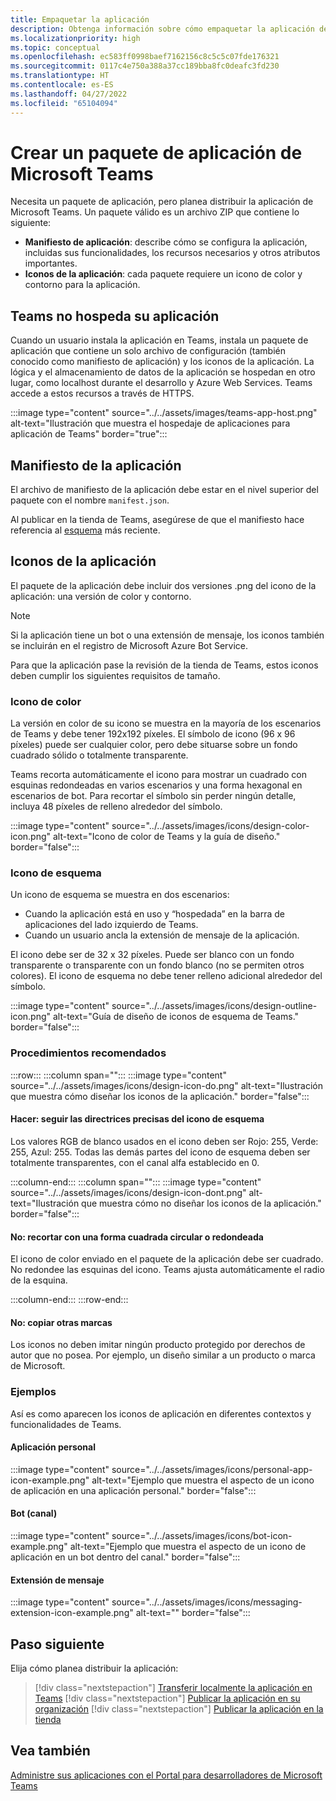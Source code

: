 ```yaml
---
title: Empaquetar la aplicación
description: Obtenga información sobre cómo empaquetar la aplicación de Microsoft Teams para probar, cargar y publicar en la tienda.
ms.localizationpriority: high
ms.topic: conceptual
ms.openlocfilehash: ec583ff0998baef7162156c8c5c5c07fde176321
ms.sourcegitcommit: 0117c4e750a388a37cc189bba8fc0deafc3fd230
ms.translationtype: HT
ms.contentlocale: es-ES
ms.lasthandoff: 04/27/2022
ms.locfileid: "65104094"
---
```

# <a name="create-a-microsoft-teams-app-package"></a>Crear un paquete de aplicación de Microsoft Teams

Necesita un paquete de aplicación, pero planea distribuir la aplicación de Microsoft Teams. Un paquete válido es un archivo ZIP que contiene lo siguiente:

* **Manifiesto de aplicación**: describe cómo se configura la aplicación, incluidas sus funcionalidades, los recursos necesarios y otros atributos importantes.
* **Iconos de la aplicación**: cada paquete requiere un icono de color y contorno para la aplicación.

## <a name="teams-doesnt-host-your-app"></a>Teams no hospeda su aplicación

Cuando un usuario instala la aplicación en Teams, instala un paquete de aplicación que contiene un solo archivo de configuración (también conocido como manifiesto de aplicación) y los iconos de la aplicación. La lógica y el almacenamiento de datos de la aplicación se hospedan en otro lugar, como localhost durante el desarrollo y Azure Web Services. Teams accede a estos recursos a través de HTTPS.

:::image type="content" source="../../assets/images/teams-app-host.png" alt-text="Ilustración que muestra el hospedaje de aplicaciones para aplicación de Teams" border="true":::

## <a name="app-manifest"></a>Manifiesto de la aplicación

El archivo de manifiesto de la aplicación debe estar en el nivel superior del paquete con el nombre `manifest.json`.

Al publicar en la tienda de Teams, asegúrese de que el manifiesto hace referencia al [esquema](~/resources/schema/manifest-schema.md) más reciente.

## <a name="app-icons"></a>Iconos de la aplicación

El paquete de la aplicación debe incluir dos versiones .png del icono de la aplicación: una versión de color y contorno.

> [!Note]
> Si la aplicación tiene un bot o una extensión de mensaje, los iconos también se incluirán en el registro de Microsoft Azure Bot Service.

Para que la aplicación pase la revisión de la tienda de Teams, estos iconos deben cumplir los siguientes requisitos de tamaño.

### <a name="color-icon"></a>Icono de color

La versión en color de su icono se muestra en la mayoría de los escenarios de Teams y debe tener 192x192 píxeles. El símbolo de icono (96 x 96 píxeles) puede ser cualquier color, pero debe situarse sobre un fondo cuadrado sólido o totalmente transparente.

Teams recorta automáticamente el icono para mostrar un cuadrado con esquinas redondeadas en varios escenarios y una forma hexagonal en escenarios de bot. Para recortar el símbolo sin perder ningún detalle, incluya 48 píxeles de relleno alrededor del símbolo.

:::image type="content" source="../../assets/images/icons/design-color-icon.png" alt-text="Icono de color de Teams y la guía de diseño." border="false":::

### <a name="outline-icon"></a>Icono de esquema

Un icono de esquema se muestra en dos escenarios:

* Cuando la aplicación está en uso y “hospedada” en la barra de aplicaciones del lado izquierdo de Teams.
* Cuando un usuario ancla la extensión de mensaje de la aplicación.

El icono debe ser de 32 x 32 píxeles. Puede ser blanco con un fondo transparente o transparente con un fondo blanco (no se permiten otros colores). El icono de esquema no debe tener relleno adicional alrededor del símbolo.

:::image type="content" source="../../assets/images/icons/design-outline-icon.png" alt-text="Guía de diseño de iconos de esquema de Teams." border="false":::

### <a name="best-practices"></a>Procedimientos recomendados

:::row:::
   :::column span="":::
:::image type="content" source="../../assets/images/icons/design-icon-do.png" alt-text="Ilustración que muestra cómo diseñar los iconos de la aplicación." border="false":::

#### <a name="do-follow-the-precise-outline-icon-guidelines"></a>Hacer: seguir las directrices precisas del icono de esquema

Los valores RGB de blanco usados en el icono deben ser Rojo: 255, Verde: 255, Azul: 255. Todas las demás partes del icono de esquema deben ser totalmente transparentes, con el canal alfa establecido en 0.

   :::column-end:::
   :::column span="":::
:::image type="content" source="../../assets/images/icons/design-icon-dont.png" alt-text="Ilustración que muestra cómo no diseñar los iconos de la aplicación." border="false":::

#### <a name="dont-crop-in-a-circular-or-rounded-square-shape"></a>No: recortar con una forma cuadrada circular o redondeada

El icono de color enviado en el paquete de la aplicación debe ser cuadrado. No redondee las esquinas del icono. Teams ajusta automáticamente el radio de la esquina.

   :::column-end:::
:::row-end:::

#### <a name="dont-copy-other-brands"></a>No: copiar otras marcas

Los iconos no deben imitar ningún producto protegido por derechos de autor que no posea. Por ejemplo, un diseño similar a un producto o marca de Microsoft.

### <a name="examples"></a>Ejemplos

Así es como aparecen los iconos de aplicación en diferentes contextos y funcionalidades de Teams.

#### <a name="personal-app"></a>Aplicación personal

:::image type="content" source="../../assets/images/icons/personal-app-icon-example.png" alt-text="Ejemplo que muestra el aspecto de un icono de aplicación en una aplicación personal." border="false":::

#### <a name="bot-channel"></a>Bot (canal)

:::image type="content" source="../../assets/images/icons/bot-icon-example.png" alt-text="Ejemplo que muestra el aspecto de un icono de aplicación en un bot dentro del canal." border="false":::

#### <a name="message-extension"></a>Extensión de mensaje

:::image type="content" source="../../assets/images/icons/messaging-extension-icon-example.png" alt-text="<texto alternativo>" border="false":::

## <a name="next-step"></a>Paso siguiente

Elija cómo planea distribuir la aplicación:

> [!div class="nextstepaction"]
> [Transferir localmente la aplicación en Teams](~/concepts/deploy-and-publish/apps-upload.md)
> [!div class="nextstepaction"]
> [Publicar la aplicación en su organización](/MicrosoftTeams/tenant-apps-catalog-teams?toc=/microsoftteams/platform/toc.json&bc=/MicrosoftTeams/breadcrumb/toc.json)
> [!div class="nextstepaction"]
> [Publicar la aplicación en la tienda](~/concepts/deploy-and-publish/appsource/publish.md)

## <a name="see-also"></a>Vea también

[Administre sus aplicaciones con el Portal para desarrolladores de Microsoft Teams](~/concepts/build-and-test/teams-developer-portal.md)
